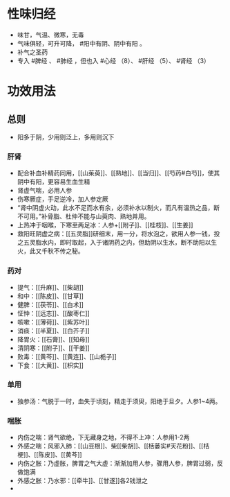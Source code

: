 # 性味归经
- 味甘，气温、微寒，无毒
- 气味俱轻，可升可降， #阳中有阴、阴中有阳 。
- 补气之圣药
- 专入 #脾经 、 #肺经 ，但也入 #心经 （8）、 #肝经 （5）、 #肾经 （3）
# 功效用法
## 总则
- 阳多于阴，少用则泛上，多用则沉下
### 肝肾
- 配合补血补精药同用，[[山茱萸]]、[[熟地]]、[[当归]]、[[芍药#白芍]]，使其阴中有阳，更容易生血生精
- 肾虚气喘，必用人参
- 伤寒厥症，手足逆冷，加人参定厥
- “肾中阴虚火动，此水不足而水有余，必须补水以制火，而凡有温热之品，断不可用。”补骨脂、杜仲不能与山萸肉、熟地并用。
- 上热冲于咽喉，下寒至两足冰：人参+[[附子]]、[[桂枝]]、[[生姜]]
- 救阳旺阴虚之病：[[五灵脂]]研细末，用一分，将水泡之，欲用人参一钱，投之五灵脂水内，即时取起，入于诸阴药之内，但助阴以生水，断不助阳以生火，此又千秋不传之秘。
### 药对
- 提气：[[升麻]]、[[柴胡]]
- 和中：[[陈皮]]、[[甘草]]
- 健脾：[[茯苓]]、[[白术]]
- 怔忡：[[远志]]、[[酸枣仁]]
- 咳嗽：[[薄荷]]、[[紫苏叶]]
- 消痰：[[半夏]]、[[白芥子]]
- 降胃火：[[石膏]]、[[知母]]
- 清阴寒：[[附子]]、[[干姜]]
- 败毒：[[黄芩]]、[[黄连]]、[[山栀子]]
- 下食：[[大黄]]、[[枳实]]
### 单用
- 独参汤：气脱于一时，血失于顷刻，精走于须臾，阳绝于旦夕。人参1~4两。
### 喘胀
- 内伤之喘：肾气欲绝，下无藏身之地，不得不上冲：人参用1-2两
- 外感之喘：风邪入肺：[[山豆根]]、柴[[柴胡]]、[[栝蒌实#天花粉]]、[[桔梗]]、[[陈皮]]、[[黄芩]]
- 内伤之胀：乃虚胀，脾胃之气大虚：渐渐加用人参，骤用人参，脾胃过弱，反做饱满
- 外感之胀：乃水邪：[[牵牛]]、[[甘遂]]各2钱泄之
- 


